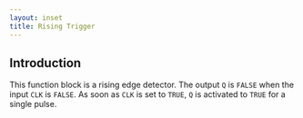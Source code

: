 ```yaml
---
layout: inset
title: Rising Trigger
---
```


## Introduction

This function block is a rising edge detector. 
The output `Q` is `FALSE` when the input `CLK` is `FALSE`. 
As soon as `CLK` is set to `TRUE`, `Q` is activated to `TRUE` for a single pulse.
